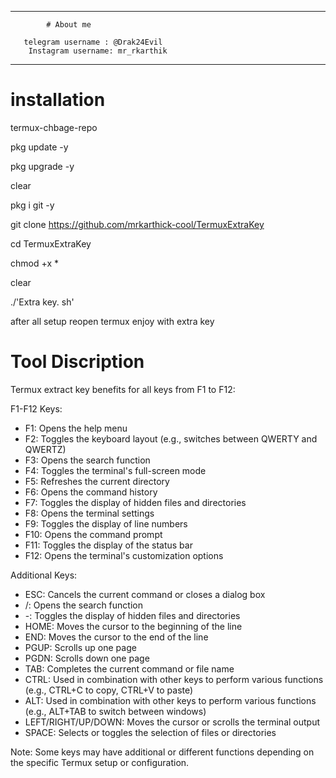 __________________________________________

            # About me

       telegram username : @Drak24Evil
        Instagram username: mr_rkarthik

__________________________________________

# installation  

termux-chbage-repo   

pkg update  -y

pkg upgrade  -y 

clear

pkg i git  -y


git clone https://github.com/mrkarthick-cool/TermuxExtraKey

cd TermuxExtraKey

chmod +x *

clear


./'Extra key. sh'


after all setup reopen termux  enjoy with extra key 


   
# Tool Discription 

Termux extract key benefits for all keys from F1 to F12:

F1-F12 Keys:

- F1: Opens the help menu
- F2: Toggles the keyboard layout (e.g., switches between QWERTY and QWERTZ)
- F3: Opens the search function
- F4: Toggles the terminal's full-screen mode
- F5: Refreshes the current directory
- F6: Opens the command history
- F7: Toggles the display of hidden files and directories
- F8: Opens the terminal settings
- F9: Toggles the display of line numbers
- F10: Opens the command prompt
- F11: Toggles the display of the status bar
- F12: Opens the terminal's customization options

Additional Keys:

- ESC: Cancels the current command or closes a dialog box
- /: Opens the search function
- -: Toggles the display of hidden files and directories
- HOME: Moves the cursor to the beginning of the line
- END: Moves the cursor to the end of the line
- PGUP: Scrolls up one page
- PGDN: Scrolls down one page
- TAB: Completes the current command or file name
- CTRL: Used in combination with other keys to perform various functions (e.g., CTRL+C to copy, CTRL+V to paste)
- ALT: Used in combination with other keys to perform various functions (e.g., ALT+TAB to switch between windows)
- LEFT/RIGHT/UP/DOWN: Moves the cursor or scrolls the terminal output
- SPACE: Selects or toggles the selection of files or directories

Note: Some keys may have additional or different functions depending on the specific Termux setup or configuration.
